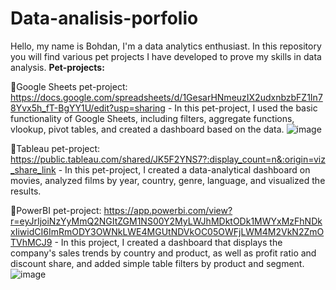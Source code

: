 # Data-analisis-porfolio
Hello, my name is Bohdan, I'm a data analytics enthusiast. In this repository you will find various pet projects I have developed to prove my skills in data analysis.
**Pet-projects:**

🔗Google Sheets pet-project: https://docs.google.com/spreadsheets/d/1GesarHNmeuzIX2udxnbzbFZ1In78Yvx5h_fT-BgYY1U/edit?usp=sharing - In this pet-project, I used the basic functionality of Google Sheets, including filters, aggregate functions, vlookup, pivot tables, and created a dashboard based on the data.
![image](https://github.com/user-attachments/assets/fb4ebf7b-cebb-421c-9194-534af2c6809d)


🔗Tableau pet-project: https://public.tableau.com/shared/JK5F2YNS7?:display_count=n&:origin=viz_share_link - In this pet-project, I created a data-analytical dashboard on movies, analyzed films by year, country, genre, language, and visualized the results.

🔗PowerBI pet-project: https://app.powerbi.com/view?r=eyJrIjoiNzYyMmQ2NGItZGM1NS00Y2MyLWJhMDktODk1MWYxMzFhNDkxIiwidCI6ImRmODY3OWNkLWE4MGUtNDVkOC05OWFjLWM4M2VkN2ZmOTVhMCJ9 - In this project, I created a dashboard that displays the company's sales trends by country and product, as well as profit ratio and discount share, and added simple table filters by product and segment.
![image](https://github.com/user-attachments/assets/49b7a576-0d92-402f-9258-b779d2614b5a)
